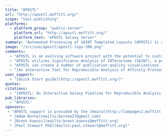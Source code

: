 ```yaml
---
title: "APOSTL"
url: "http://apostl.moffitt.org/"
scope: "tool-publishing"
platforms:
  - platform_group: "public-server"
    platform_url: "http://apostl.moffitt.org/"
    platform_text: "APOSTL Galaxy Server"
summary: "Automated Processing of SAINT Templated Layouts (APOSTL) is a freely available software suite and analysis pipeline for reproducible, interactive analysis of AP-MS data. "
image: "/src/use/apostl/apostl-logo-300.png"
comments:
  - "APOSTL is an evolving software project with the potential to customize individual analyses with additional Galaxy tools and widgets using the R web application framework, Shiny. The source code, data and documentation are freely available from [GitHub](https://github.com/bornea/APOSTL) and other sources."
  - "APOSTL utilizes Significance Analysis of INTeractome (SAINT), a popular command-line software for analyzing AP data. APOSTL can process AP results from MaxQuant, Scaffold, PeptideShaker, or any software that can export mzIdentML."
  - "APOSTL can create a number of publication-quality visualizations including interactive bubble plots, protein-protein interaction networks through Cytoscape.js integration, and pathway enrichment/gene ontology plots."
  - "[An Interactive Tool for Reproducible Analysis of Affinity Proteomics Data](http://sched.co/73yr), presented by Paul A Stewart at GCC2016."
user_support:
  - "[Quick Start guide](http://apostl.moffitt.org/)"
quotas:
citations:
  - "[APOSTL: An Interactive Galaxy Pipeline for Reproducible Analysis of Affinity Proteomics Data](https://doi.org/10.1021/acs.jproteome.6b00660), Brent M. Kuenzi, Adam L. Borne, Jiannong Li, Eric B Haura, Steven A Eschrich, John M Koomen, Uwe Rix, and Paul A Stewart. *J. Proteome Res.,* DOI: 10.1021/acs.jproteome.6b00660"
pub_libraries:
  - "APOSTL"
sponsors:
 - "APOSTL support is provided by the [Haura](http://labpages2.moffitt.org/haura) and [Rix](https://moffitt.org/research-science/researchers/uwe-rix/) labs at the [Moffitt Cancer Center](https://moffitt.org/):
  * [Adam Borne](mailto:bornea27@gmail.com)
  * [Brent Kuenzi](mailto:brent.kuenzi@moffitt.org)
  * [Paul Stewart PhD](mailto:paul.stewart@moffitt.org)"
---
```

